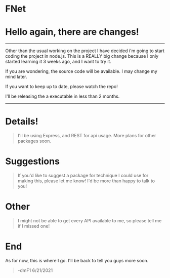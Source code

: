 # FNet

# Hello again, there are changes!
------------------------------------------------------

Other than the usual working on the project I have decided i'm going to start coding the project in node.js.
This is a REALLY big change because I only started learning it 3 weeks ago, and I want to try it.

If you are wondering, the source code will be available. I may change my mind later.

If you want to keep up to date, please watch the repo!

I'll be releasing the a executable in less than 2 months.

------------------------------------------------------

# Details!

> I'll be using Express, and REST for api usage.
> More plans for other packages soon.

# Suggestions

> If you'd like to suggest a package for technique I could use for making this, please let me know! I'd be more than happy to talk to you!

# Other
> I might not be able to get every API available to me, so please tell me if I missed one!


# End

As for now, this is where I go. I'll be back to tell you guys more soon.

> -dmF1
> 6/21/2021
